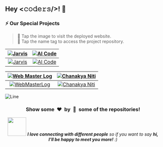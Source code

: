 ## Hey <𝚌𝚘𝚍𝚎𝚛𝚜/>! 👋

### ⚡️ Our Special Projects 

> 🔗 Tap the image to visit the deployed website. <br />
> 📁 Tap the name tag to access the project repository.

| [![Jarvis](https://github.com/user-attachments/assets/11a0de56-204b-420f-a1a6-de141fdff712)](https://jarvis-ai-assistant.streamlit.app/) | [![AI Code](https://github.com/user-attachments/assets/82971721-f30f-4b44-a42b-3347ebb89a92)](https://avdhesh-varshney.github.io/AI-Code/) |
|:---:|:---:|
| [![Jarvis](https://img.shields.io/badge/Jarvis-indigo?style=for-the-badge)](https://github.com/Avdhesh-Varshney/Jarvis) | [![AI Code](https://img.shields.io/badge/AI-Code-indigo?style=for-the-badge)](https://github.com/Avdhesh-Varshney/AI-Code) |

| [![Web Master Log](https://github.com/user-attachments/assets/1f9e5ad6-792d-4a90-b998-aef2e6af9405)](https://web-master-log.vercel.app/) | [![Chanakya Niti](https://github.com/user-attachments/assets/a9e67ffc-bdd7-4bbe-9530-e60dc1b67340)](https://chanakya-niti.vercel.app/) |
|:---:|:---:|
| [![WebMasterLog](https://img.shields.io/badge/WebMasterLog-00aaff?style=for-the-badge)](https://github.com/Avdhesh-Varshney/WebMasterLog) | [![Chanakya Niti](https://img.shields.io/badge/Chanakya-Niti-orange?style=for-the-badge)](https://github.com/Avdhesh-Varshney/chanakya-niti) |

![Line](https://user-images.githubusercontent.com/85225156/171937799-8fc9e255-9889-4642-9c92-6df85fb86e82.gif)

<div align="center">
  <h3 align="center">Show some &nbsp;❤️&nbsp; by &nbsp;🌟&nbsp; some of the repositories!</h3>
  <img src="https://media.giphy.com/media/LnQjpWaON8nhr21vNW/giphy.gif" width="60"> <em><b>I love connecting with different people</b> so if you want to say <b>hi, I'll be happy to meet you more!</b> :)</em>
</div>

